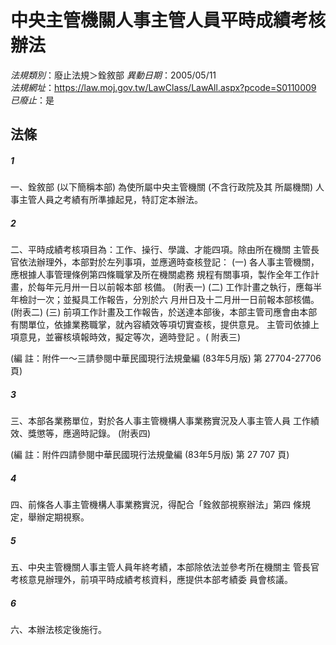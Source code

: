 # 中央主管機關人事主管人員平時成績考核辦法

*法規類別*：廢止法規＞銓敘部
*異動日期*：2005/05/11  
*法規網址*：https://law.moj.gov.tw/LawClass/LawAll.aspx?pcode=S0110009
*已廢止*：是


## 法條
##### 1
一、銓敘部 (以下簡稱本部) 為使所屬中央主管機關 (不含行政院及其
    所屬機關) 人事主管人員之考績有所準據起見，特訂定本辦法。


##### 2
二、平時成績考核項目為：工作、操行、學識、才能四項。除由所在機關
    主管長官依法辦理外，本部對於左列事項，並應適時查核登記：
 (一) 各人事主管機關，應根據人事管理條例第四條職掌及所在機關處務
      規程有關事項，製作全年工作計畫，於每年元月卅一日以前報本部
      核備。 (附表一)
 (二) 工作計畫之執行，應每半年檢討一次；並擬具工作報告，分別於六
      月卅日及十二月卅一日前報本部核備。 (附表二)
 (三) 前項工作計畫及工作報告，於送達本部後，本部主管司應會由本部
      有關單位，依據業務職掌，就內容績效等項切實查核，提供意見。
      主管司依據上項意見，並審核填報時效，擬定等次，適時登記 。(
      附表三)

(編      註：附件一～三請參閱中華民國現行法規彙編 (83年5月版) 第
             27704-27706 頁)


##### 3
三、本部各業務單位，對於各人事主管機構人事業務實況及人事主管人員
    工作績效、獎懲等，應適時記錄。 (附表四)

 (編      註：附件四請參閱中華民國現行法規彙編 (83年5月版) 第 27
              707 頁)


##### 4
四、前條各人事主管機構人事業務實況，得配合「銓敘部視察辦法」第四
    條規定，舉辦定期視察。


##### 5
五、中央主管機關人事主管人員年終考績，本部除依法並參考所在機關主
    管長官考核意見辦理外，前項平時成績考核資料，應提供本部考績委
    員會核議。


##### 6
六、本辦法核定後施行。



